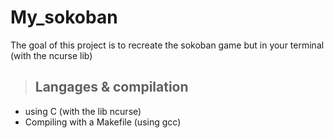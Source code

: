 # My_sokoban

The goal of this project is to recreate the sokoban game but in your terminal (with the ncurse lib)

>## Langages & compilation

* using C (with the lib ncurse)
* Compiling with a Makefile (using gcc)
